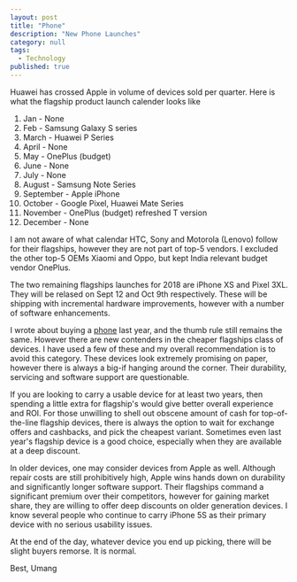 ```yaml
---
layout: post
title: "Phone"
description: "New Phone Launches"
category: null
tags: 
  - Technology
published: true
---
```


Huawei has crossed Apple in volume of devices sold per quarter. Here is what the flagship product launch calender looks like

 1. Jan - None
 2. Feb - Samsung Galaxy S series
 3. March - Huawei P Series
 4. April - None
 5. May - OnePlus (budget)
 6. June - None
 7. July - None
 8. August - Samsung Note Series
 9. September - Apple iPhone
 10. October - Google Pixel, Huawei Mate Series
 11. November - OnePlus (budget) refreshed T version
 12. December - None
 
I am not aware of what calendar HTC, Sony and Motorola (Lenovo) follow for their flagships, however they are not part of top-5 vendors. I excluded the other top-5 OEMs Xiaomi and Oppo, but kept India relevant budget vendor OnePlus.

The two remaining flagships launches for 2018 are iPhone XS and Pixel 3XL. They will be relased on Sept 12 and Oct 9th respectively. These will be shipping with incremental hardware improvements, however with a number of software enhancements.

I wrote about buying a [phone](https://umangsaini.cricket/2016/07/phone/) last year, and the thumb rule still remains the same. However there are new contenders in the cheaper flagships class of devices. I have used a few of these and my overall recommendation is to avoid this category. These devices look extremely promising on paper, however there is always a big-if hanging around the corner. Their durability, servicing and software support are questionable. 

If you are looking to carry a usable device for at least two years, then spending a little extra for flagship's would give better overall experience and ROI. For those unwilling to shell out obscene amount of cash for top-of-the-line flagship devices, there is always the option to wait for exchange offers and cashbacks, and pick the cheapest variant. Sometimes even last year's flagship device is a good choice, especially when they are available at a deep discount.

In older devices, one may consider devices from Apple as well. Although repair costs are still prohibitively high, Apple wins hands down on durability and significantly longer software support. Their flagships command a significant premium over their competitors, however for gaining market share, they are willing to offer deep discounts on older generation devices. I know several people who continue to carry iPhone 5S as their primary device with no serious usability issues.

At the end of the day, whatever device you end up picking, there will be slight buyers remorse. It is normal.

Best, Umang
